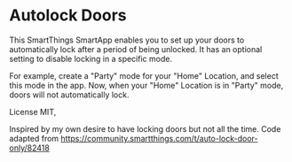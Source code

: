 # Autolock Doors

This SmartThings SmartApp enables you to set up your doors to automatically lock
after a period of being unlocked. It has an optional setting to disable locking
in a specific mode.

For example, create a "Party" mode for your "Home" Location, and select this mode
in the app. Now, when your "Home" Location is in "Party" mode, doors will not
automatically lock.

License MIT,

Inspired by my own desire to have locking doors but not all the time.
Code adapted from https://community.smartthings.com/t/auto-lock-door-only/82418
